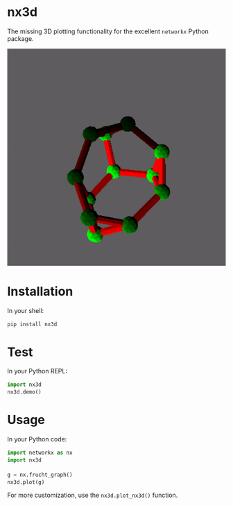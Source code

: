 # nx3d

The missing 3D plotting functionality for the excellent `networkx` Python package.

![frucht graph](./data/frucht.gif)

# Installation
In your shell:
```sh
pip install nx3d
```

# Test
In your Python REPL:
```python
import nx3d
nx3d.demo()
```

# Usage
In your Python code:
```python
import networkx as nx
import nx3d

g = nx.frucht_graph()
nx3d.plot(g)
```

For more customization, use the `nx3d.plot_nx3d()` function.
